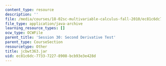 ```yaml
---
content_type: resource
description: ''
file: /media/courses/18-02sc-multivariable-calculus-fall-2010/ec81c6dc773372278908bcb93e3e428d_jcbwt363.jar
file_type: application/java-archive
learning_resource_types: []
ocw_type: OCWFile
parent_title: 'Session 30: Second Derivative Test'
parent_type: CourseSection
resourcetype: Other
title: jcbwt363.jar
uid: ec81c6dc-7733-7227-8908-bcb93e3e428d
---
```

